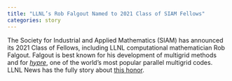 ```yaml
---
title: "LLNL’s Rob Falgout Named to 2021 Class of SIAM Fellows"
categories: story
---
```


The Society for Industrial and Applied Mathematics (SIAM) has announced its 2021 Class of Fellows, including LLNL computational mathematician Rob Falgout. Falgout is best known for his development of multigrid methods and for *[hypre](https://github.com/hypre-space/hypre)*, one of the world’s most popular parallel multigrid codes. LLNL News has the fully story about [this honor](https://www.llnl.gov/article/47461/llnls-falgout-named-2021-class-siam-fellows).
